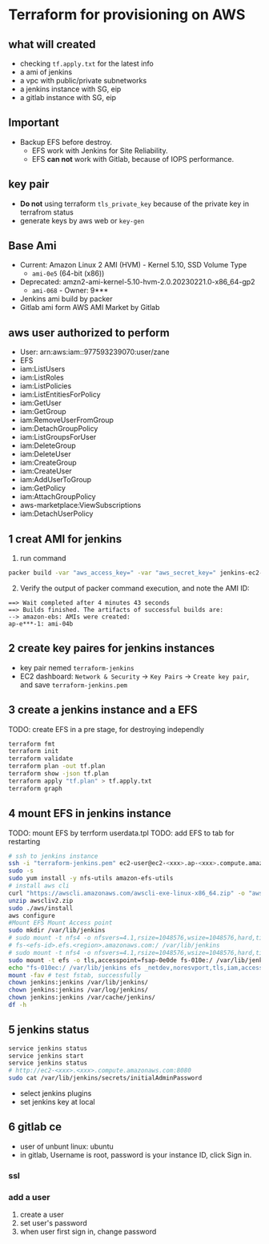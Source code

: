 # Terraform for provisioning on AWS

## what will created
- checking `tf.apply.txt` for the latest info
- a ami of jenkins
- a vpc with public/private subnetworks
- a jenkins instance with SG, eip
- a gitlab instance with SG, eip

## Important
- Backup EFS before destroy.
  - EFS work with Jenkins for Site Reliability.
  - EFS **can not** work with Gitlab, because of IOPS performance.

## key pair
- **Do not** using terraform `tls_private_key` because of the private key in terrafrom status
- generate keys by aws web or `key-gen`

## Base Ami
- Current: Amazon Linux 2 AMI (HVM) - Kernel 5.10, SSD Volume Type
  - `ami-0e5` (64-bit (x86))
- Deprecated: amzn2-ami-kernel-5.10-hvm-2.0.20230221.0-x86_64-gp2
  - `ami-068` - Owner: 9***
- Jenkins ami build by packer
- Gitlab ami form AWS AMI Market by Gitlab

## aws user authorized to perform 
- User: arn:aws:iam::977593239070:user/zane
- EFS
- iam:ListUsers
- iam:ListRoles
- iam:ListPolicies
- iam:ListEntitiesForPolicy
- iam:GetUser
- iam:GetGroup
- iam:RemoveUserFromGroup
- iam:DetachGroupPolicy
- iam:ListGroupsForUser
- iam:DeleteGroup
- iam:DeleteUser
- iam:CreateGroup
- iam:CreateUser
- iam:AddUserToGroup
- iam:GetPolicy
- iam:AttachGroupPolicy
- aws-marketplace:ViewSubscriptions
- iam:DetachUserPolicy

## 1 creat AMI for jenkins
1. run command
```sh
packer build -var "aws_access_key=" -var "aws_secret_key=" jenkins-ec2-ami-packer.json
```
2. Verify the output of packer command execution, and note the AMI ID:
```
==> Wait completed after 4 minutes 43 seconds
==> Builds finished. The artifacts of successful builds are:
--> amazon-ebs: AMIs were created:
ap-e***-1: ami-04b
```
## 2 create key paires for jenkins instances
  - key pair nemed `terraform-jenkins`
  - EC2 dashboard: `Network & Security` -> `Key Pairs` -> `Create key pair`, and save `terraform-jenkins.pem`

## 3 create a jenkins instance and a EFS
TODO: create EFS in a pre stage, for destroying independly
```sh
terraform fmt
terraform init
terraform validate
terraform plan -out tf.plan
terraform show -json tf.plan
terraform apply "tf.plan" > tf.apply.txt
terraform graph
```
## 4 mount EFS in jenkins instance
TODO: mount EFS by terrform userdata.tpl
TODO: add EFS to tab for restarting
```sh
# ssh to jenkins instance
ssh -i "terraform-jenkins.pem" ec2-user@ec2-<xxx>.ap-<xxx>.compute.amazonaws.com
sudo -s
sudo yum install -y nfs-utils amazon-efs-utils
# install aws cli
curl "https://awscli.amazonaws.com/awscli-exe-linux-x86_64.zip" -o "awscliv2.zip"
unzip awscliv2.zip
sudo ./aws/install
aws configure
#Mount EFS Mount Access point
sudo mkdir /var/lib/jenkins
# sudo mount -t nfs4 -o nfsvers=4.1,rsize=1048576,wsize=1048576,hard,timeo=600,retrans=2 \
# fs-<efs-id>.efs.<region>.amazonaws.com:/ /var/lib/jenkins
# sudo mount -t nfs4 -o nfsvers=4.1,rsize=1048576,wsize=1048576,hard,timeo=600,retrans=2 fs-010ec00d25f66b895.efs.ap-east-1.amazonaws.com:/ /var/lib/jenkins
sudo mount -t efs -o tls,accesspoint=fsap-0e0de fs-010e:/ /var/lib/jenkins
echo "fs-010ec:/ /var/lib/jenkins efs _netdev,noresvport,tls,iam,accesspoint=fsap-0e0 0 0" >> /etc/fstab
mount -fav # test fstab, successfully
chown jenkins:jenkins /var/lib/jenkins/
chown jenkins:jenkins /var/log/jenkins/
chown jenkins:jenkins /var/cache/jenkins/
df -h
```

## 5 jenkins status
```sh
service jenkins status
service jenkins start
service jenkins status
# http://ec2-<xxx>.<xxx>.compute.amazonaws.com:8080
sudo cat /var/lib/jenkins/secrets/initialAdminPassword
```
- select jenkins plugins
- set jenkins key at local 

## 6 gitlab ce
- user of unbunt linux: ubuntu
- in gitlab, Username is root, password is your instance ID, click Sign in.

### ssl

### add a user
1. create a user
2. set user's password
3. when user first sign in, change password